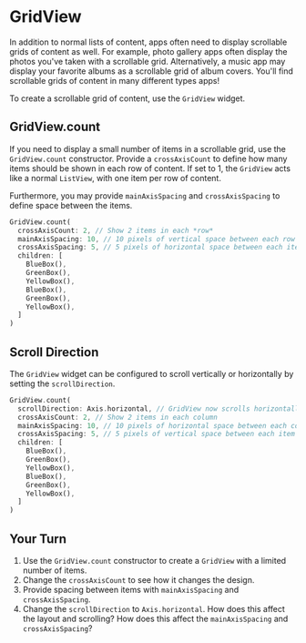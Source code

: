 # GridView

In addition to normal lists of content, apps often need to display scrollable
grids of content as well. For example, photo gallery apps often display the
photos you've taken with a scrollable grid. Alternatively, a music app may
display your favorite albums as a scrollable grid of album covers. You'll find
scrollable grids of content in many different types apps!

To create a scrollable grid of content, use the `GridView` widget.

## GridView.count

If you need to display a small number of items in a scrollable grid, use the
`GridView.count` constructor. Provide a `crossAxisCount` to define how many
items should be shown in each row of content. If set to 1, the `GridView` acts
like a normal `ListView`, with one item per row of content.

Furthermore, you may provide `mainAxisSpacing` and `crossAxisSpacing` to define
space between the items.

```dart
GridView.count(
  crossAxisCount: 2, // Show 2 items in each *row*
  mainAxisSpacing: 10, // 10 pixels of vertical space between each row
  crossAxisSpacing: 5, // 5 pixels of horizontal space between each item
  children: [
    BlueBox(),
    GreenBox(),
    YellowBox(),
    BlueBox(),
    GreenBox(),
    YellowBox(),
  ]
)
```

## Scroll Direction

The `GridView` widget can be configured to scroll vertically or
horizontally by setting the `scrollDirection`.

```dart
GridView.count(
  scrollDirection: Axis.horizontal, // GridView now scrolls horizontally
  crossAxisCount: 2, // Show 2 items in each column
  mainAxisSpacing: 10, // 10 pixels of horizontal space between each column
  crossAxisSpacing: 5, // 5 pixels of vertical space between each item
  children: [
    BlueBox(),
    GreenBox(),
    YellowBox(),
    BlueBox(),
    GreenBox(),
    YellowBox(),
  ]
)
```

## Your Turn

  1. Use the `GridView.count` constructor to create a `GridView` with a limited
     number of items. 
  2. Change the `crossAxisCount` to see how it changes the design.
  3. Provide spacing between items with `mainAxisSpacing` and
     `crossAxisSpacing`.
  4. Change the `scrollDirection` to `Axis.horizontal`. How does this affect the
     layout and scrolling? How does this affect the `mainAxisSpacing` and
     `crossAxisSpacing`?